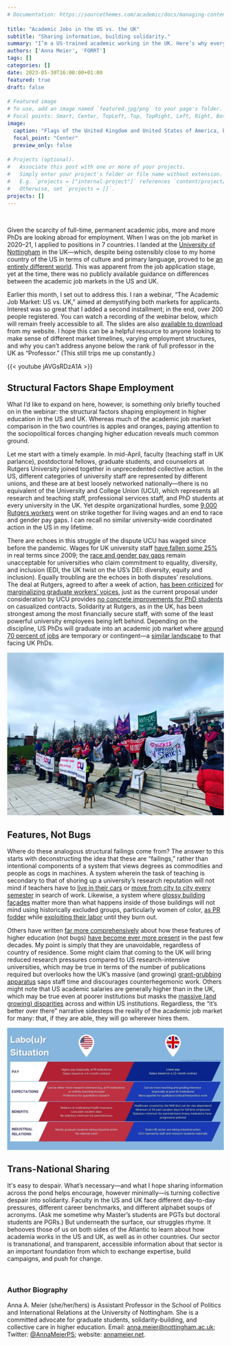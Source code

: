 ```yaml
---
# Documentation: https://sourcethemes.com/academic/docs/managing-content/

title: "Academic Jobs in the US vs. the UK"
subtitle: "Sharing information, building solidarity."
summary: "I’m a US-trained academic working in the UK. Here’s why every academic in both countries should learn about the differences—and the common ground—across the pond."
authors: ['Anna Meier', 'FORRT']
tags: []
categories: []
date: 2023-05-30T16:00:00+01:00
featured: true
draft: false

# Featured image
# To use, add an image named `featured.jpg/png` to your page's folder.
# Focal points: Smart, Center, TopLeft, Top, TopRight, Left, Right, BottomLeft, Bottom, BottomRight.
image:
  caption: "Flags of the United Kingdom and United States of America, by [Tvabutzku1234](https://commons.wikimedia.org/wiki/File:Flags_of_UK_and_USA.jpg)"
  focal_point: "Center"
  preview_only: false

# Projects (optional).
#   Associate this post with one or more of your projects.
#   Simply enter your project's folder or file name without extension.
#   E.g. `projects = ["internal-project"]` references `content/project/deep-learning/index.md`.
#   Otherwise, set `projects = []`.
projects: []
---
```


<br>

Given the scarcity of full-time, permanent academic jobs, more and more PhDs are looking abroad for employment. When I was on the job market in 2020–21, I applied to positions in 7 countries. I landed at the [University of Nottingham](https://www.nottingham.ac.uk/politics/people/anna.meier) in the UK—which, despite being ostensibly close to my home country of the US in terms of culture and primary language, proved to be [an entirely different world](http://annameier.net/the-big-us-uk-comparison-post/). This was apparent from the job application stage, yet at the time, there was no publicly available guidance on differences between the academic job markets in the US and UK.

Earlier this month, I set out to address this. I ran a webinar, “The Academic Job Market: US vs. UK,” aimed at demystifying both markets for applicants. Interest was so great that I added a second installment; in the end, over 200 people registered. You can watch a recording of the webinar below, which will remain freely accessible to all. The slides are also [available to download](http://annameier.net/wp-content/uploads/2023/04/USUKworkshop.pptx) from my website. I hope this can be a helpful resource to anyone looking to make sense of different market timelines, varying employment structures, and why you can’t address anyone below the rank of full professor in the UK as “Professor.” (This still trips me up constantly.)

{{< youtube jAVGsRDzA1A >}}
<br >

## Structural Factors Shape Employment
What I’d like to expand on here, however, is something only briefly touched on in the webinar: the structural factors shaping employment in higher education in the US and UK. Whereas much of the academic job market comparison in the two countries is apples and oranges, paying attention to the sociopolitical forces changing higher education reveals much common ground.

Let me start with a timely example. In mid-April, faculty (teaching staff in UK parlance), postdoctoral fellows, graduate students, and counselors at Rutgers University joined together in unprecedented collective action. In the US, different categories of university staff are represented by different unions, and these are at best loosely networked nationally—there is no equivalent of the University and College Union (UCU), which represents all research and teaching staff, professional services staff, and PhD students at every university in the UK. Yet despite organizational hurdles, some [9,000 Rutgers workers](https://www.npr.org/2023/04/15/1170284149/rutgers-university-faculty-strike-ends-tentative-deal) went on strike together for living wages and an end to race and gender pay gaps. I can recall no similar university-wide coordinated action in the US in my lifetime.

There are echoes in this struggle of the dispute UCU has waged since before the pandemic. Wages for UK university staff [have fallen some 25%](https://www.theguardian.com/education/2022/aug/22/universities-surplus-ucu-union-staff-pay-strikes) in real terms since 2009; the [race and gender pay gaps](https://www.ucu.org.uk/media/975/The-diverse-academy---pay-and-employment-of-academic-and-professional-staff-in-UK-HE-by-gender-and-ethnicity-AUT-Oct-05/pdf/diverseacademy_oct05.pdf) remain unacceptable for universities who claim commitment to equality, diversity, and inclusion (EDI, the UK twist on the US’s DEI: diversity, equity and inclusion). Equally troubling are the echoes in both disputes’ resolutions. The deal at Rutgers, agreed to after a week of action, [has been criticized](https://twitter.com/jjjjjjjjohannah/status/1647625266854780928?s=20) for [marginalizing graduate workers’ voices](https://twitter.com/CliffConnolly/status/1647285805658898432?s=20), just as the current proposal under consideration by UCU provides [no concrete improvements for PhD students](https://docs.google.com/document/d/e/2PACX-1vRQJ-7uKjBazxCnxy-tjfXaFExSR779WTIszmXppAivDuoOkYezg7SKZ_jrOrmBT07Dt15n6lvBDSA0/pub) on casualized contracts. Solidarity at Rutgers, as in the UK, has been strongest among the most financially secure staff, with some of the least powerful university employees being left behind. Depending on the discipline, US PhDs will graduate into an academic job market where [around 70 percent of jobs](https://www.aaup.org/issues/contingency/background-facts) are temporary or contingent—a [similar landscape](https://www.ucu.org.uk/stampout) to that facing UK PhDs.

![A UCU picket line at the University of Nottingham](ucu-strike.jpeg)

## Features, Not Bugs

Where do these analogous structural failings come from? The answer to this starts with deconstructing the idea that these are “failings,” rather than intentional components of a system that views degrees as commodities and people as cogs in machines. A system wherein the task of teaching is secondary to that of shoring up a university’s research reputation will not mind if teachers have to [live in their cars](https://www.nea.org/advocating-for-change/new-from-nea/homeless-professor-who-lives-her-car) or [move from city to city every semester](https://www.timeshighereducation.com/news/casualised-staff-dehumanised-uk-universities) in search of work. Likewise, a system where [glossy building façades](https://www.nytimes.com/2012/12/14/business/colleges-debt-falls-on-students-after-construction-binges.html) matter more than what happens inside of those buildings will not mind using historically excluded groups, particularly women of color, [as PR fodder](https://www.tandfonline.com/doi/full/10.1080/01419870701356015) while [exploiting their labor](https://psycnet.apa.org/record/2023-37109-001) until they burn out. 

Others have written [far more comprehensively](https://journals.sagepub.com/doi/full/10.1177/1478210317719792) about how these features of higher education (not bugs) [have become ever more present](https://www.boldtypebooks.com/titles/davarian-l-baldwin/in-the-shadow-of-the-ivory-tower/9781568588919/) in the past few decades. My point is simply that they are unavoidable, regardless of country of residence. Some might claim that coming to the UK will bring reduced research pressures compared to US research-intensive universities, which may be true in terms of the number of publications required but overlooks how the UK’s massive (and growing) [grant-grubbing apparatus](https://annameier.substack.com/p/grant-culture) saps staff time and discourages counterhegemonic work. Others might note that US academic salaries are generally higher than in the UK, which may be true even at poorer institutions but masks the [massive (and growing) disparities](https://www.nature.com/articles/d41586-021-01183-9) across and within US institutions. Regardless, the “it’s better over there” narrative sidesteps the reality of the academic job market for many: that, if they are able, they will go wherever hires them. 

![Differences between the UK and US labour situation include differences in pay, job expectations, benefits and industrial relations. The webinar recording provides more information.](labour-situation.jpg)

## Trans-National Sharing

It's easy to despair. What’s necessary—and what I hope sharing information across the pond helps encourage, however minimally—is turning collective despair into solidarity. Faculty in the US and UK face different day-to-day pressures, different career benchmarks, and different alphabet soups of acronyms. (Ask me sometime why Master’s students are PGTs but doctoral students are PGRs.) But underneath the surface, our struggles rhyme. It behooves those of us on both sides of the Atlantic to learn about how academia works in the US and UK, as well as in other countries. Our sector is transnational, and transparent, accessible information about that sector is an important foundation from which to exchange expertise, build campaigns, and push for change.

<br >

### Author Biography

Anna A. Meier (she/her/hers) is Assistant Professor in the School of Politics and International Relations at the University of Nottingham. She is a committed advocate for graduate students, solidarity-building, and collective care in higher education. Email: anna.meier@nottingham.ac.uk; Twitter: [@AnnaMeierPS](https://twitter.com/AnnaMeierPS); website: [annameier.net](http://annameier.net/).